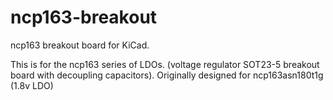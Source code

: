 # ncp163-breakout
ncp163 breakout board for KiCad.

This is for the ncp163 series of LDOs. (voltage regulator SOT23-5 breakout board with decoupling capacitors). Originally designed for ncp163asn180t1g (1.8v LDO)
